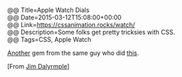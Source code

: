 @@ Title=Apple Watch Dials  
@@ Date=2015-03-12T15:08:00+00:00  
@@ Link=https://cssanimation.rocks/watch/  
@@ Description=Some folks get pretty tricksies with CSS.  
@@ Tags=CSS, Apple Watch  

[Another][theoveranalyzed] gem from the same guy who did [this][cssanimation].

[From [Jim Dalyrmple][loopinsight]]

[cssanimation]: https://cssanimation.rocks/clocks/
[loopinsight]: http://www.loopinsight.com/2015/03/12/apple-watch-activity-dial-in-css/
[theoveranalyzed]: http://www.theoveranalyzed.net/2015/3/3/css-clocks